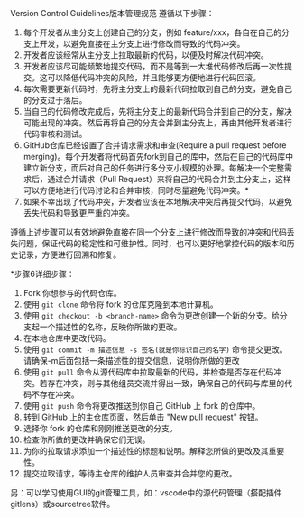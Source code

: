Version Control Guidelines版本管理规范
遵循以下步骤：

1. 每个开发者从主分支上创建自己的分支，例如 feature/xxx，各自在自己的分支上开发，以避免直接在主分支上进行修改而导致的代码冲突。
2. 开发者应该经常从主分支上拉取最新的代码，以便及时解决代码冲突。
3. 开发者应该尽可能频繁地提交代码，而不是等到一大堆代码修改后再一次性提交。这可以降低代码冲突的风险，并且能够更方便地进行代码回滚。
4. 每次需要更新代码时，先将主分支上的最新代码拉取到自己的分支，避免自己的分支过于落后。
5. 当自己的代码修改完成后，先将主分支上的最新代码合并到自己的分支，解决可能出现的冲突。然后再将自己的分支合并到主分支上，再由其他开发者进行代码审核和测试。
6. GitHub仓库已经设置了合并请求需求和审查(Require a pull request before merging)。每个开发者将代码首先fork到自己的库中，然后在自己的代码库中建立新分支，而后对自己的任务进行多分支小规模的处理。每解决一个完整需求后，通过合并请求（Pull Request）来将自己的代码合并到主分支上，这样可以方便地进行代码讨论和合并审核，同时尽量避免代码冲突。*
7. 如果不幸出现了代码冲突，开发者应该在本地解决冲突后再提交代码，以避免丢失代码和导致更严重的冲突。

遵循上述步骤可以有效地避免直接在同一个分支上进行修改而导致的冲突和代码丢失问题，保证代码的稳定性和可维护性。同时，也可以更好地掌控代码的版本和历史记录，方便进行回溯和修复。

*步骤6详细步骤：

1. Fork 你想参与的代码仓库。
2. 使用 `git clone` 命令将 fork 的仓库克隆到本地计算机。
3. 使用 `git checkout -b <branch-name>` 命令为更改创建一个新的分支。给分支起一个描述性的名称，反映你所做的更改。
4. 在本地仓库中更改代码。
5. 使用 `git commit -m 描述信息 -s 签名(就是你标识自己的名字)` 命令提交更改。请确保-m后面包括一条描述性的提交信息，说明你所做的更改
6. 使用 `git pull` 命令从源代码库中拉取最新的代码，并检查是否存在代码冲突。若存在冲突，则与其他组员交流并得出一致，确保自己的代码与库里的代码不存在冲突。
7. 使用 `git push` 命令将更改推送到你自己 GitHub 上 fork 的仓库中。
8. 转到 GitHub 上的主仓库页面，然后单击 "New pull request" 按钮。
9. 选择你 fork 的仓库和刚刚推送更改的分支。
10. 检查你所做的更改并确保它们无误。
11. 为你的拉取请求添加一个描述性的标题和说明。解释您所做的更改及其重要性。
12. 提交拉取请求，等待主仓库的维护人员审查并合并您的更改。

另：可以学习使用GUI的git管理工具，如：vscode中的源代码管理（搭配插件gitlens）或sourcetree软件。